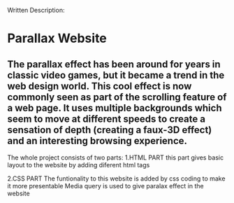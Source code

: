 
Written Description:

# **Parallax Website**

## ****The parallax effect has been around for years in classic video games, but it became a trend in the web design world. This cool effect is now commonly seen as part of the scrolling feature of a web page. It uses multiple backgrounds which seem to move at different speeds to create a sensation of depth (creating a faux-3D effect) and an interesting browsing experience.****



The whole project  consists of two parts:
1.HTML PART 
this part gives basic layout to the website by adding diferent html tags 

2.CSS PART
The funtionality to this website is added by css coding to make it more presentable
Media query is used to give  paralax effect in the website




